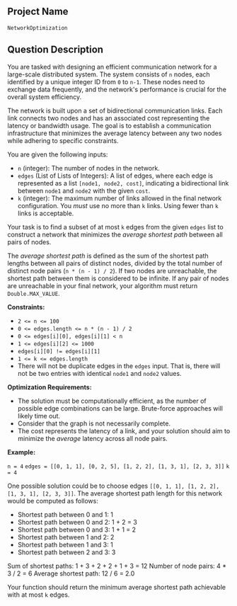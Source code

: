 ## Project Name

`NetworkOptimization`

## Question Description

You are tasked with designing an efficient communication network for a large-scale distributed system. The system consists of `n` nodes, each identified by a unique integer ID from `0` to `n-1`. These nodes need to exchange data frequently, and the network's performance is crucial for the overall system efficiency.

The network is built upon a set of bidirectional communication links. Each link connects two nodes and has an associated cost representing the latency or bandwidth usage. The goal is to establish a communication infrastructure that minimizes the average latency between any two nodes while adhering to specific constraints.

You are given the following inputs:

*   `n` (integer): The number of nodes in the network.
*   `edges` (List of Lists of Integers): A list of edges, where each edge is represented as a list `[node1, node2, cost]`, indicating a bidirectional link between `node1` and `node2` with the given `cost`.
*   `k` (integer): The maximum number of links allowed in the final network configuration.  You *must* use no more than `k` links.  Using fewer than `k` links is acceptable.

Your task is to find a subset of at most `k` edges from the given `edges` list to construct a network that minimizes the *average shortest path* between all pairs of nodes.

The *average shortest path* is defined as the sum of the shortest path lengths between all pairs of distinct nodes, divided by the total number of distinct node pairs (`n * (n - 1) / 2`). If two nodes are unreachable, the shortest path between them is considered to be infinite. If any pair of nodes are unreachable in your final network, your algorithm must return `Double.MAX_VALUE`.

**Constraints:**

*   `2 <= n <= 100`
*   `0 <= edges.length <= n * (n - 1) / 2`
*   `0 <= edges[i][0], edges[i][1] < n`
*   `1 <= edges[i][2] <= 1000`
*   `edges[i][0] != edges[i][1]`
*   `1 <= k <= edges.length`
*   There will not be duplicate edges in the `edges` input.  That is, there will not be two entries with identical `node1` and `node2` values.

**Optimization Requirements:**

*   The solution must be computationally efficient, as the number of possible edge combinations can be large.  Brute-force approaches will likely time out.
*   Consider that the graph is not necessarily complete.
*   The cost represents the latency of a link, and your solution should aim to minimize the *average* latency across all node pairs.

**Example:**

`n = 4`
`edges = [[0, 1, 1], [0, 2, 5], [1, 2, 2], [1, 3, 1], [2, 3, 3]]`
`k = 4`

One possible solution could be to choose edges `[[0, 1, 1], [1, 2, 2], [1, 3, 1], [2, 3, 3]]`. The average shortest path length for this network would be computed as follows:

*   Shortest path between 0 and 1: 1
*   Shortest path between 0 and 2: 1 + 2 = 3
*   Shortest path between 0 and 3: 1 + 1 = 2
*   Shortest path between 1 and 2: 2
*   Shortest path between 1 and 3: 1
*   Shortest path between 2 and 3: 3

Sum of shortest paths: 1 + 3 + 2 + 2 + 1 + 3 = 12
Number of node pairs: 4 \* 3 / 2 = 6
Average shortest path: 12 / 6 = 2.0

Your function should return the minimum average shortest path achievable with at most `k` edges.
